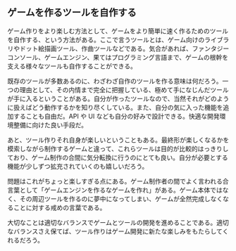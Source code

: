 ## ゲームを作るツールを自作する

ゲーム作りをより楽しむ方法として、ゲームをより簡単に速く作るためのツールを自作する、という方法がある。ここで言うツールとは、ゲーム向けのライブラリやドット絵描画ツール、作曲ツールなどである。気合があれば、ファンタジーコンソール、ゲームエンジン、果てはプログラミング言語まで、ゲームの根幹を支える様々なツールも自作することができる。

既存のツールが多数あるのに、わざわざ自作のツールを作る意味は何だろう。一つの理由として、その内情まで完全に把握している、極めて手になじんだツールが手に入るということがある。自分が作ったツールなので、当然それがどのように扱えばどう動作するかを知り尽くしている。また、自分の気に入った機能を追加することも自由だ。API や UI なども自分の好みで設計できる。快適な開発環境整備に向けた良い手段だ。

あと、ツール作りそれ自身が楽しいということもある。最終形が楽しくなるかを模索しながら制作するゲームと違って、これらツールは目的が比較的はっきりしており、ゲーム制作の合間に気分転換に行うのにとても良い。自分が必要とする機能が少しずつ拡充されていくのも嬉しいだろう。

問題はこれがちょっと楽しすぎる点にある。ゲーム制作者の間でよく言われる合言葉として「ゲームエンジンを作るなゲームを作れ」がある。ゲーム本体ではなく、その周辺ツールを作るのに夢中になってしまい、ゲームが全然完成しなくなることに対する戒めの言葉である。

大切なことは適切なバランスでゲームとツールの開発を進めることである。適切なバランスさえ保てば、ツール作りはゲーム開発に新たな楽しみをもたらしてくれるだろう。
